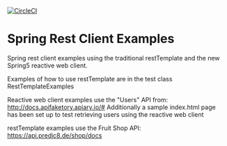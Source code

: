 [![CircleCI](https://circleci.com/gh/strohs/spring-rest-client-examples.svg?style=svg)](https://circleci.com/gh/strohs/spring-rest-client-examples)
# Spring Rest Client Examples

Spring rest client examples using the traditional restTemplate and the new Spring5 reactive web client.

Examples of how to use restTemplate are in the test class RestTemplateExamples

Reactive web client examples use the "Users" API from: http://docs.apifaketory.apiary.io/#
Additionally a sample index.html page has been set up to test retrieving users using the reactive web client

restTemplate examples use the Fruit Shop API: https://api.predic8.de/shop/docs


